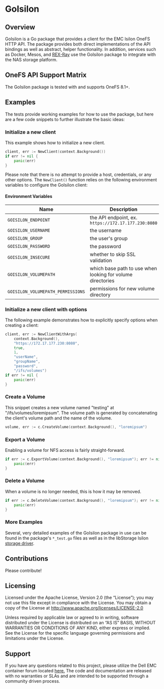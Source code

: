 # GoIsilon

## Overview
GoIsilon is a Go package that provides a client for the EMC Isilon OneFS HTTP
API. The package provides both direct implementations of the API bindings as
well as abstract, helper functionality. In addition, services such as Docker,
Mesos, and [REX-Ray](http://rexray.readthedocs.io/) use the GoIsilon package
to integrate with the NAS storage platform.

## OneFS API Support Matrix
The GoIsilon package is tested with and supports OneFS 8.1+.

## Examples
The tests provide working examples for how to use the package, but here are
a few code snippets to further illustrate the basic ideas:

### Initialize a new client
This example shows how to initialize a new client.

```go
client, err := NewClient(context.Background())
if err != nil {
	panic(err)
}
```

Please note that there is  no attempt to provide a host, credentials, or any
other options. The `NewClient()` function relies on the following environment
variables to configure the GoIsilon client:

#### Environment Variables
Name | Description
---- | -----------
`GOISILON_ENDPOINT`   | the API endpoint, ex. `https://172.17.177.230:8080`
`GOISILON_USERNAME`   | the username
`GOISILON_GROUP`      | the user's group
`GOISILON_PASSWORD`   | the password
`GOISILON_INSECURE`   | whether to skip SSL validation
`GOISILON_VOLUMEPATH` | which base path to use when looking for volume directories
`GOISILON_VOLUMEPATH_PERMISSIONS` | permissions for new volume directory

### Initialize a new client with options
The following example demonstrates how to explicitly specify options when
creating a client:

```go
client, err := NewClientWithArgs(
	context.Background(),
	"https://172.17.177.230:8080",
	true,
	1,
	"userName",
	"groupName",
	"password",
	"/ifs/volumes")
if err != nil {
	panic(err)
}
```

### Create a Volume
This snippet creates a new volume named "testing" at "/ifs/volumes/loremipsum".
The volume path is generated by concatenating the client's volume path and the
name of the volume.

```go
volume, err := c.CreateVolume(context.Background(), "loremipsum")
```

### Export a Volume
Enabling a volume for NFS access is fairly straight-forward.

```go
if err := c.ExportVolume(context.Background(), "loremipsum"); err != nil {
	panic(err)
}
```


### Delete a Volume
When a volume is no longer needed, this is how it may be removed.

```go
if err := c.DeleteVolume(context.Background(), "loremipsum"); err != nil {
	panic(err)
}
```

### More Examples
Several, very detailed examples of the GoIsilon package in use can be found in
the package's `*_test.go` files as well as in the libStorage Isilon
[storage driver](https://github.com/rexray/rexray/blob/master/libstorage/drivers/storage/isilon/storage/isilon_storage.go).

## Contributions
Please contribute!

Licensing
---------
Licensed under the Apache License, Version 2.0 (the “License”); you may not use
this file except in compliance with the License. You may obtain a copy of the
License at <http://www.apache.org/licenses/LICENSE-2.0>

Unless required by applicable law or agreed to in writing, software distributed
under the License is distributed on an “AS IS” BASIS, WITHOUT WARRANTIES OR
CONDITIONS OF ANY KIND, either express or implied. See the License for the
specific language governing permissions and limitations under the License.

## Support
If you have any questions related to this project, please utilize the Dell EMC container forum located [here.]( https://www.dell.com/community/Containers/bd-p/Containers)
The code and documentation are released with no warranties or SLAs and are intended to be supported through a community driven process.